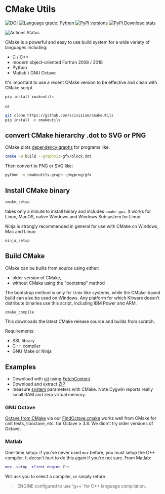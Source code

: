 # CMake Utils

[![DOI](https://zenodo.org/badge/DOI/10.5281/zenodo.1488084.svg)](https://doi.org/10.5281/zenodo.1488084)
[![Language grade: Python](https://img.shields.io/lgtm/grade/python/g/scivision/cmakeutils.svg?logo=lgtm&logoWidth=18)](https://lgtm.com/projects/g/scivision/cmakeutils/context:python)
[![PyPi versions](https://img.shields.io/pypi/pyversions/cmakeutils.svg)](https://pypi.python.org/pypi/cmakeutils)
[![PyPi Download stats](http://pepy.tech/badge/cmakeutils)](http://pepy.tech/project/cmakeutils)

![Actions Status](https://github.com/scivision/cmakeutils/workflows/ci/badge.svg)

CMake is a powerful and easy to use build system for a wide variety of languages including:

* C / C++
* modern object-oriented Fortran 2008 / 2018
* Python
* Matlab / GNU Octave

It's important to use a recent CMake version to be effective and clean with CMake script.

```sh
pip install cmakeutils
```

or

```sh
git clone https://github.com/scivision/cmakeutils
pip install -e cmakeutils
```

## convert CMake hierarchy .dot to SVG or PNG

CMake plots
[dependency graphs](https://www.scivision.dev/fortran-dependency-graph)
for programs like:

```sh
cmake -B build --graphviz=gfx/block.dot
```

Then convert to PNG or SVG like:

```sh
python -m cmakeutils.graph ~/myprog/gfx
```

## Install CMake binary

```sh
cmake_setup
```

takes only a minute to install binary and includes `cmake-gui`.
It works for Linux, MacOS, native Windows and Windows Subsystem for Linux.

Ninja is strongly recommended in general for use with CMake on Windows, Mac and Linux:

```sh
ninja_setup
```

## Build CMake

CMake can be builts from source using either:

* older version of CMake,
* without CMake using the "bootstrap" method

The bootstrap method is only for Unix-like systems, while the CMake-based build can also be used on Windows.
Any platform for which Kitware doesn't distribute binaries use this script, including IBM Power and ARM.

```sh
cmake_compile
```

This downloads the latest CMake release source and builds from scratch.

Requirements:

* SSL library
* C++ compiler
* GNU Make or Ninja

## Examples

* Download with [git](./fetchgit) using [FetchContent](https://cmake.org/cmake/help/latest/module/FetchContent.html)
* Download and extract [ZIP](./zip)
* measure [system](./system) parameters with CMake. Note Cygwin reports really small RAM and zero virtual memory.

### GNU Octave

[Octave from CMake](./octave) via our
[FindOctave.cmake](./cmake/Modules/FindOctave.cmake)
works well from CMake for unit tests, liboctave, etc. for Octave &ge; 3.8.
We didn't try older versions of Octave.

### Matlab

One-time setup: if you've never used `mex` before, you must setup the C++ compiler.
It doesn't hurt to do this again if you're not sure.
From Matlab:

```matlab
mex -setup -client engine C++
```

Will ask you to select a compiler, or simply return:

> ENGINE configured to use 'g++' for C++ language compilation.
